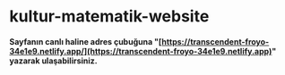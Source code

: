 # kultur-matematik-website
#### Sayfanın canlı haline adres çubuğuna "[https://transcendent-froyo-34e1e9.netlify.app/](https://transcendent-froyo-34e1e9.netlify.app)" yazarak ulaşabilirsiniz.
